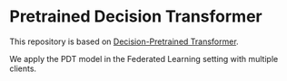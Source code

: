 # Pretrained Decision Transformer

This repository is based on [Decision-Pretrained Transformer](https://github.com/jon--lee/decision-pretrained-transformer). 

We apply the PDT model in the Federated Learning setting with multiple clients.



